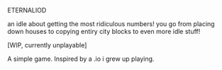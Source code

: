 ETERNALIOD

an idle about getting the most ridiculous numbers!
you go from placing down houses to copying entiry city blocks to even more idle stuff!

[WIP, currently unplayable]

A simple game.
Inspired by a .io i grew up playing.
